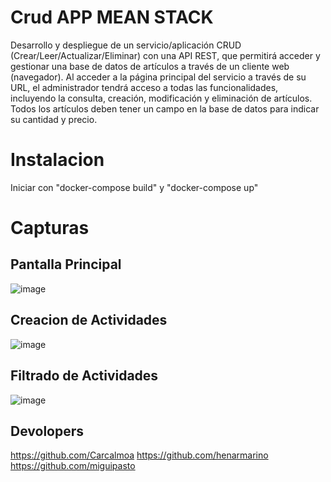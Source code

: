 # Crud APP MEAN STACK
Desarrollo y despliegue de un servicio/aplicación CRUD (Crear/Leer/Actualizar/Eliminar) con una API REST, que permitirá acceder y gestionar una base de datos de artículos a través de un cliente web (navegador). Al acceder a la página principal del servicio a través de su URL, el administrador tendrá acceso a todas las funcionalidades, incluyendo la consulta, creación, modificación y eliminación de artículos. Todos los artículos deben tener un campo en la base de datos para indicar su cantidad y precio.

# Instalacion 
Iniciar con "docker-compose build" y "docker-compose up"

# Capturas
## Pantalla Principal
![image](https://user-images.githubusercontent.com/127023319/235320947-6d4af7a9-4436-423e-9dcb-2b619f147649.png)
## Creacion de Actividades
![image](https://user-images.githubusercontent.com/127023319/235321033-01874690-9369-493b-b55a-f536df52bbef.png)
## Filtrado de Actividades
![image](https://user-images.githubusercontent.com/127023319/235321023-35bfc48e-a084-4997-b32b-e7d8534bc3fb.png)

## Devolopers
https://github.com/Carcalmoa
https://github.com/henarmarino
https://github.com/miguipasto
